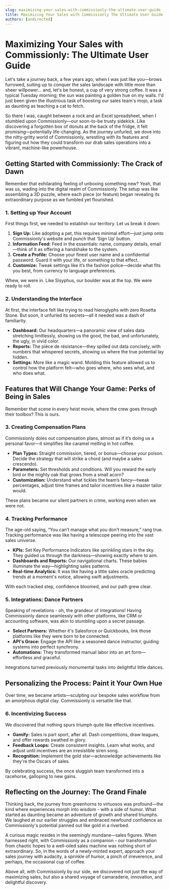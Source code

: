 ```yaml
---
slug: maximizing-your-sales-with-commissionly-the-ultimate-user-guide
title: Maximizing Your Sales with Commissionly The Ultimate User Guide
authors: [undirected]
---
```



# Maximizing Your Sales with Commissionly: The Ultimate User Guide

Let's take a journey back, a few years ago, when I was just like you—brows furrowed, suiting up to conquer the sales landscape with little more than sheer willpower... and, let's be honest, a cup of very strong coffee. It was a typical Tuesday morning; the sun was painting a golden hue on my walls. I'd just been given the illustrious task of boosting our sales team's mojo, a task as daunting as teaching a cat to fetch.

So there I was, caught between a rock and an Excel spreadsheet, when I stumbled upon Commissionly—our soon-to-be trusty sidekick. Like discovering a forgotten box of donuts at the back of the fridge, it felt promising—potentially life-changing. As the journey unfurled, we dove into the nitty-gritty world of Commissionly, wrestling with its features and figuring out how they could transform our drab sales operations into a vibrant, machine-like powerhouse. 

## Getting Started with Commissionly: The Crack of Dawn

Remember that exhilarating feeling of unboxing something new? Yeah, that was us, wading into the digital realm of Commissionly. The setup was like assembling a 3D puzzle, where each piece (or feature) began revealing its extraordinary purpose as we fumbled yet flourished. 

### 1. Setting up Your Account
First things first, we needed to establish our territory. Let us break it down:

1. **Sign Up:** Like adopting a pet, this requires minimal effort—just jump onto Commissionly's website and punch that ‘Sign Up’ button.
2. **Information Feed:** Feed in the essentials: name, company details, email—think of it as offering a handshake to the system.
3. **Create a Profile:** Choose your finest user name and a confidential password. Guard it with your life, or something to that effect.
4. **Customize:** Tweak settings like it’s the fashion police—decide what fits you best, from currency to language preferences.
  
Whew, we were in. Like Sisyphus, our boulder was at the top. We were ready to roll.

### 2. Understanding the Interface
At first, the interface felt like trying to read hieroglyphs with zero Rosetta Stone. But soon, it unfurled its secrets—all it needed was a dash of familiarity.

- **Dashboard:** Our headquarters—a panoramic view of sales data stretching limitlessly, showing us the good, the bad, and unfortunately, the ugly, in vivid color.
- **Reports:** The pièce de résistance—they spilled out data concisely, with numbers that whispered secrets, showing us where the true potential lay hidden.
- **Settings:** More like a magic wand. Molding this feature allowed us to control how the platform felt—who goes where, who sees what, and who does what.

## Features that Will Change Your Game: Perks of Being in Sales

Remember that scene in every heist movie, where the crew goes through their toolbox? This is ours.

### 3. Creating Compensation Plans
Commissionly doles out compensation plans, almost as if it’s doing us a personal favor—it simplifies like caramel melting in hot coffee.

- **Plan Types:** Straight commission, tiered, or bonus—choose your poison. Decide the strategy that will strike a chord (and maybe a sales crescendo).
- **Parameters:** Set thresholds and conditions. Will you reward the early bird or the mighty oak that grows from a small acorn?
- **Customization:** Understand what tickles the team’s fancy—tweak percentages, adjust time frames and tailor incentives like a master tailor would.
  
These plans became our silent partners in crime, working even when we were not.

### 4. Tracking Performance
The age-old saying, “You can’t manage what you don’t measure,” rang true. Tracking performance was like having a telescope peering into the vast sales universe.

- **KPIs:** Set Key Performance Indicators like sprinkling stars in the sky. They guided us through the darkness—showing exactly where to aim.
- **Dashboards and Reports:** Our navigational charts. These babies illuminate the way—highlighting sales patterns.
- **Real-time Analytics:** It was like having a little sales oracle predicting trends at a moment's notice, allowing swift adjustments.

With each tracked step, confidence bloomed, and our path grew clear.

### 5. Integrations: Dance Partners

Speaking of revelations - oh, the grandeur of integrations! Having Commissionly dance seamlessly with other platforms, like CRM or accounting software, was akin to stumbling upon a secret passage.

- **Select Partners:** Whether it's Salesforce or Quickbooks, link those platforms like they were born to be connected.
- **API's Grace:** Engage the API like a seasoned dance instructor, guiding systems into perfect synchrony.
- **Automations:** They transformed manual labor into an art form—effortless and graceful.

Integrations turned previously monumental tasks into delightful little dances.

## Personalizing the Process: Paint it Your Own Hue

Over time, we became artists—sculpting our bespoke sales workflow from an amorphous digital clay. Commissionly is versatile like that.

### 6. Incentivizing Success
We discovered that nothing spurs triumph quite like effective incentives.

- **Gamify:** Sales is part sport, after all. Dash competitions, draw leagues, and offer rewards swathed in glory.
- **Feedback Loops:** Create consistent insights. Learn what works, and adjust until incentives are an irresistible siren song.
- **Recognition:** Implement the gold star—acknowledge achievements like they're the Oscars of sales.

By celebrating success, the once sluggish team transformed into a racehorse, galloping to new gains.

## Reflecting on the Journey: The Grand Finale

Thinking back, the journey from greenhorns to virtuosos was profound—the kind where experiences morph into wisdom - with a side of humor. What started as daunting became an adventure of growth and shared triumphs. We laughed at our earlier struggles and embraced newfound confidence as Commissionly's potential panned out like gold in a riverbed.

A curious magic resides in the seemingly mundane—sales figures. When harnessed right, with Commissionly as a companion - our transformation from chaotic hopes to a well-oiled sales machine was nothing short of extraordinary. So, in the words of a newly-minted expert, approach your sales journey with audacity, a sprinkle of humor, a pinch of irreverence, and perhaps, the occasional cup of coffee.

Above all, with Commissionly by our side, we discovered not just the way of maximizing sales, but also a shared voyage of camaraderie, innovation, and delightful discovery.